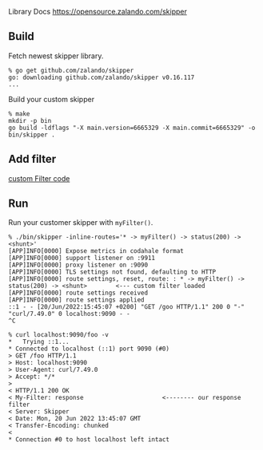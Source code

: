 Library Docs https://opensource.zalando.com/skipper

## Build

Fetch newest skipper library.

```
% go get github.com/zalando/skipper
go: downloading github.com/zalando/skipper v0.16.117
...
```

Build your custom skipper

```
% make
mkdir -p bin
go build -ldflags "-X main.version=6665329 -X main.commit=6665329" -o bin/skipper .
```

## Add filter

[custom Filter code](./filters/custom.go)

## Run

Run your customer skipper with `myFilter()`.

```
% ./bin/skipper -inline-routes='* -> myFilter() -> status(200) -> <shunt>'
[APP]INFO[0000] Expose metrics in codahale format
[APP]INFO[0000] support listener on :9911
[APP]INFO[0000] proxy listener on :9090
[APP]INFO[0000] TLS settings not found, defaulting to HTTP
[APP]INFO[0000] route settings, reset, route: : * -> myFilter() -> status(200) -> <shunt>        <--- custom filter loaded
[APP]INFO[0000] route settings received
[APP]INFO[0000] route settings applied
::1 - - [20/Jun/2022:15:45:07 +0200] "GET /goo HTTP/1.1" 200 0 "-" "curl/7.49.0" 0 localhost:9090 - -
^C

% curl localhost:9090/foo -v
*   Trying ::1...
* Connected to localhost (::1) port 9090 (#0)
> GET /foo HTTP/1.1
> Host: localhost:9090
> User-Agent: curl/7.49.0
> Accept: */*
>
< HTTP/1.1 200 OK
< My-Filter: response                      <-------- our response filter
< Server: Skipper
< Date: Mon, 20 Jun 2022 13:45:07 GMT
< Transfer-Encoding: chunked
<
* Connection #0 to host localhost left intact
```
